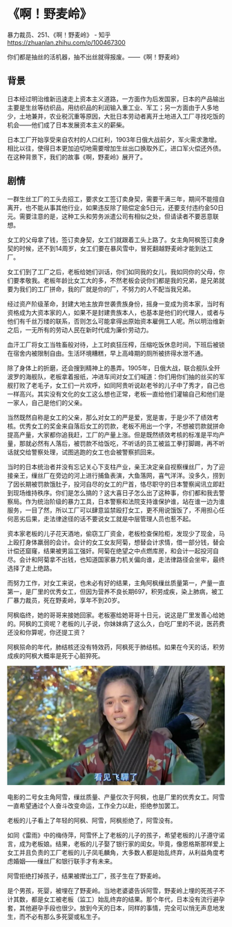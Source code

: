 # 《啊！野麦岭》

暴力裁员、251、《啊！野麦岭》 - 知乎  https://zhuanlan.zhihu.com/p/100467300

你们都是抽丝的活机器，抽不出丝就得报废。——《啊！野麦岭》

## 背景

日本经过明治维新迅速走上资本主义道路，一方面作为后发国家，日本的产品输出主要是生丝等纺织品，用纺织品的利润输入重工业、军工；另一方面由于人多地少，土地兼并，农业税沉重等原因，大批日本劳动者离开土地进入工厂寻找吃饭的机会——他们成了日本发展资本主义的薪柴。

日本工厂开始享受来自农村的人口红利，1903年日俄大战前夕，军火需求激增。相比以往，使得日本更加迫切地需要增加生丝出口换取外汇，进口军火偿还外债。在这种背景下，我们的故事《啊，野麦岭》展开了。

## 剧情

一群生丝工厂的工头去招工，要求女工签订卖身契，需要干满三年，期间不能擅自离开，也不能从事其他行业，如果违反除了赔偿定金5日元，还要支付违约金50日元。需要注意的是，这种工头和劳务派遣公司有相似之处，但请读者不要恶意联想。

女工的父母拿了钱，签订卖身契，女工们就跟着工头上路了。女主角阿枫签订卖身契的时候，还不到14周岁，女工们要在暴风雪中，冒死翻越野麦岭才能到达工厂。

女工们到了工厂之后，老板给她们训话，你们如同我的女儿，我如同你的父母，你们要孝敬我。老板年龄比女工大的多，不然老板会说你们都是我的兄弟，是兄弟就要为我们的工厂拼命，我的厂就是你的厂，不努力的人不配当我兄弟。

经过资产阶级革命，封建大地主放弃世袭贵族身份，摇身一变成为资本家，当时有资格成为大资本家的人，如果不是封建贵族本人，也基本是他们的代理人，或者与他们有千丝万缕的联系，否则怎么可能拿得出原始资本雇佣工人呢。所以明治维新之后，一无所有的劳动人民在新时代成为廉价劳动力。

血汗工厂将女工当牲畜般对待，上工时疯狂压榨，压缩吃饭休息时间，下班后被锁在宿舍内被限制自由。生活环境糟糕，早上高峰期的厕所被挤得水泄不通。

除了身体上的折磨，还会搜到精神上的愚弄。1905年，日俄大战，联合舰队全歼波罗的海舰队，老板拿着报纸，冲进车间对女工们喊道：你们用你们抽的丝买的军舰打败了老毛子，女工们一片欢呼，如同阿贵听说赵老爷的儿子中了秀才，自己也一样高兴。其实没有文化的女工这么想也正常，老板一直给他们灌输自己和他们是一家人，自己是他们的父亲。

当然既然自称是女工的父亲，那么对女工的严是爱，宽是害，于是少不了绩效考核。优秀女工的奖金来自落后女工的罚款，老板不用出一个字，不想被罚款就拼命提高产量，大家都你追我赶，工厂的产量上涨。但是既然绩效考核的标准是平均产量，那就必然有人落后，被罚款不给饭吃，不听话的员工被监工拳打脚踢，再不听话就交给警察处理，试图逃跑的女工也会被警察抓回来。

当时的日本统治者并没有忘记关心下支柱产业，亲王决定亲自视察缫丝厂，为了迎接亲王，缫丝厂在旁边的河上进行捕鱼表演，大鱼落网，喜气洋洋。没多久，捞到了因长期被罚款饿肚子，投河自尽的女工的尸首，恪尽职守的日本警察闻讯立即赶到现场维持秩序。你们是怎么搞的？这大喜日子怎么出了这种事，你们都和我去警察局。作为统治阶级的暴力工具，日本警察和法院支持谁保护谁，站在谁一边为谁服务，一目了然，所以工厂可以肆意监禁殴打女工，更不用说饿饭了，不用担心任何恶劣后果，走法律途径的话不要说女工就是中层管理人员也惹不起。

资本家老板的儿子花天酒地，偷窃工厂资金，老板检查保险柜，发现少了现金，马上殴打身体羸弱的会计。会计的女工女友阿菊，想替会计求情，借一部分钱，替会计偿还窟窿，结果被男监工强奸。阿菊在绝望之中点燃库房，和会计一起投河自尽。会计和阿菊拿不出钱，也知道国家暴力机关偏向谁，走法律路径会坐牢，最终选择了走上绝路。

而努力工作，对女工来说，也未必有好的结果，主角阿枫缫丝质量第一，产量一直第一，是厂里的优秀女工，但因为营养不良长期697，积劳成疾，染上肺病，被工厂暴力裁员，死在野麦岭，享年不到20岁。

阿枫临终，她的哥哥来接她回家。老板塞给她哥哥十日元，说这是厂里发善心给她的。阿枫的工资呢？老板的儿子说，你妹妹病了这么久，白吃厂里的不说，医药费还没和你算呢，你还提工资？

阿枫殒命的年代，肺结核还没有特效药，阿枫死于肺结核。如果在今天的话，积劳成疾的阿枫大概率是死于心脏猝死。

![](./pics/realize_my_lifie.jpg)

电影的二号女主角阿雪，缫丝质量、产量仅次于阿枫，也是厂里的优秀女工。阿雪一直希望通过个人奋斗改变命运，工作全力以赴，拒绝参加罢工。

老板的儿子看上了年轻的阿枫、阿雪，阿枫拒绝了，阿雪没有。

如同《雷雨》中的梅侍萍，阿雪怀上了老板的儿子的孩子，希望老板的儿子遵守诺言，成为老板娘。结果，老板的儿子娶了银行家的闺女。毕竟，像恩格斯那样爱上女工并且负责的工厂老板的儿子凤毛麟角，大多数人都是始乱终弃，从利益角度考虑婚姻——缫丝厂和银行联手才有未来。

阿雪拒绝打掉孩子，结果被撵出工厂，孩子生在了野麦岭。

是个男孩，死婴，被埋在了野麦岭。当地老婆婆告诉阿雪，野麦岭上埋的死孩子不计其数，都是女工被老板（监工）始乱终弃的结果。那个年代，日本没有流行避孕套，其他避孕手段也很少。放到今天的日本，同样的事情，完全可以悄无声息地发生，而不必有那么多死婴或私生子。

